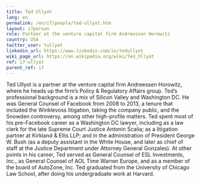```yaml
---
title: Ted Ullyot
lang: en
permalink: /en/i7/people/ted-ullyot.htm
layout: i7person
role: Partner at the venture capital firm Andreessen Horowitz
country: USA
twitter_user: tullyot
linkedin_url: https://www.linkedin.com/in/tedullyot
wiki_page_url: https://en.wikipedia.org/wiki/Ted_Ullyot
ref: i7-ullyot
parent_ref: i7
---
```

Ted Ullyot is a partner at the venture capital firm Andreessen Horowitz, where he heads up the firm’s Policy & Regulatory Affairs group. Ted’s professional background is a mix of Silicon Valley and Washington DC. He was General Counsel of Facebook from 2008 to 2013, a tenure that included the Winklevoss litigation, taking the company public, and the Snowden controversy, among other high-profile matters. Ted spent most of his pre-Facebook career as a Washington DC lawyer, including as a law clerk for the late Supreme Court Justice Antonin Scalia; as a litigation partner at Kirkland &amp; Ellis LLP; and in the administration of President George W. Bush (as a deputy assistant in the White House, and later as chief of staff at the Justice Department under Attorney General Gonzales). At other points in his career, Ted served as General Counsel of ESL Investments, Inc., as General Counsel of AOL Time Warner Europe, and as a member of the board of AutoZone, Inc. Ted graduated from the University of Chicago Law School, after doing his undergraduate work at Harvard.
